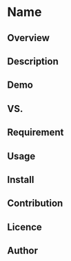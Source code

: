 ﻿
Name
====

## Overview

## Description

## Demo

## VS. 

## Requirement

## Usage

## Install

## Contribution

## Licence

## Author

```
